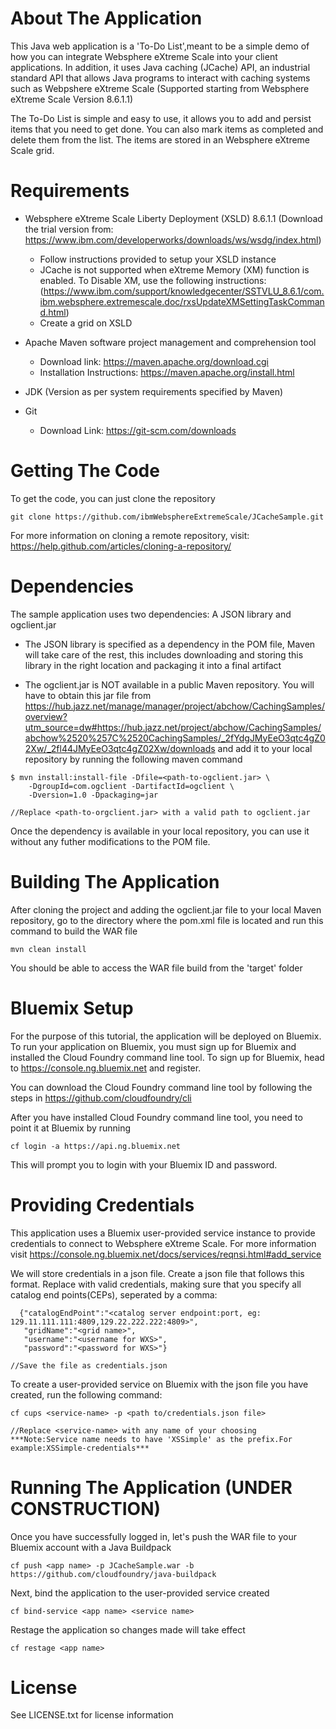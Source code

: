 # About The Application
This Java web application is a 'To-Do List',meant to be a simple demo of how you can integrate Websphere eXtreme Scale into your client applications. In addition, it uses Java caching (JCache) API, an industrial standard API that allows Java programs to interact with caching systems such as Webpshere eXtreme Scale (Supported starting from Websphere eXtreme Scale Version 8.6.1.1)

The To-Do List is simple and easy to use, it allows you to add and persist items that you need to get done. You can also mark items as completed and delete them from the list. The items are stored in an Websphere eXtreme Scale grid. 

# Requirements 
- Websphere eXtreme Scale Liberty Deployment (XSLD) 8.6.1.1 (Download the trial version from: https://www.ibm.com/developerworks/downloads/ws/wsdg/index.html) 
    - Follow instructions provided to setup your XSLD instance 
    - JCache is not supported when eXtreme Memory (XM) function is enabled. To Disable XM, use the following instructions:                    (https://www.ibm.com/support/knowledgecenter/SSTVLU_8.6.1/com.ibm.websphere.extremescale.doc/rxsUpdateXMSettingTaskCommand.html)
    - Create a grid on XSLD 

- Apache Maven software project management and comprehension tool
   - Download link: https://maven.apache.org/download.cgi
   - Installation Instructions: https://maven.apache.org/install.html

- JDK (Version as per system requirements specified by Maven)

- Git 
    - Download Link: https://git-scm.com/downloads

# Getting The Code 
To get the code, you can just clone the repository

```
git clone https://github.com/ibmWebsphereExtremeScale/JCacheSample.git
```  
For more information on cloning a remote repository, visit: https://help.github.com/articles/cloning-a-repository/

# Dependencies
The sample application uses two dependencies: A JSON library and ogclient.jar

- The JSON library is specified as a dependency in the POM file, Maven will take care of the rest, this includes downloading and storing this library in the right location and packaging it into a final artifact

- The ogclient.jar is NOT available in a public Maven repository. You will have to obtain this jar file from https://hub.jazz.net/manage/manager/project/abchow/CachingSamples/overview?utm_source=dw#https://hub.jazz.net/project/abchow/CachingSamples/abchow%2520%257C%2520CachingSamples/_2fYdgJMyEeO3qtc4gZ02Xw/_2fl44JMyEeO3qtc4gZ02Xw/downloads
    and add it to your local repository by running the following maven command

```
$ mvn install:install-file -Dfile=<path-to-ogclient.jar> \
    -DgroupId=com.ogclient -DartifactId=ogclient \
    -Dversion=1.0 -Dpackaging=jar
    
//Replace <path-to-orgclient.jar> with a valid path to ogclient.jar
```  
Once the dependency is available in your local repository, you can use it without any futher modifications to the POM file. 

# Building The Application 
After cloning the project and adding the ogclient.jar file to your local Maven repository, go to the directory where the pom.xml file is located and run this command to build the WAR file 

```
mvn clean install
```
You should be able to access the WAR file build from the 'target' folder 

# Bluemix Setup 
For the purpose of this tutorial, the application will be deployed on Bluemix. To run your application on Bluemix, you must sign up for Bluemix and installed the Cloud Foundry command line tool. To sign up for Bluemix, head to https://console.ng.bluemix.net and register.

You can download the Cloud Foundry command line tool by following the steps in https://github.com/cloudfoundry/cli

After you have installed Cloud Foundry command line tool, you need to point it at Bluemix by running
```
cf login -a https://api.ng.bluemix.net
```
This will prompt you to login with your Bluemix ID and password.

# Providing Credentials
This application uses a Bluemix user-provided service instance to provide credentials to connect to Websphere eXtreme Scale. For more information visit https://console.ng.bluemix.net/docs/services/reqnsi.html#add_service

We will store credentials in a json file. Create a json file that follows this format. Replace with valid credentials, making sure that you specify all catalog end points(CEPs), seperated by a comma: 

```
  {"catalogEndPoint":"<catalog server endpoint:port, eg: 129.11.111.111:4809,129.22.222.222:4809>",
   "gridName":"<grid name>",
   "username":"<username for WXS>",
   "password":"<password for WXS>"}
   
//Save the file as credentials.json
```
To create a user-provided service on Bluemix with the json file you have created, run the following command: 

```
cf cups <service-name> -p <path to/credentials.json file>

//Replace <service-name> with any name of your choosing
***Note:Service name needs to have 'XSSimple' as the prefix.For example:XSSimple-credentials***
```

# Running The Application (UNDER CONSTRUCTION) 
 Once you have successfully logged in, let's push the WAR file to your Bluemix account with a Java Buildpack

```
cf push <app name> -p JCacheSample.war -b https://github.com/cloudfoundry/java-buildpack
``` 

Next, bind the application to the user-provided service created 

```
cf bind-service <app name> <service name>
``` 

Restage the application so changes made will take effect 

```
cf restage <app name>
``` 


# License 
See LICENSE.txt for license information

